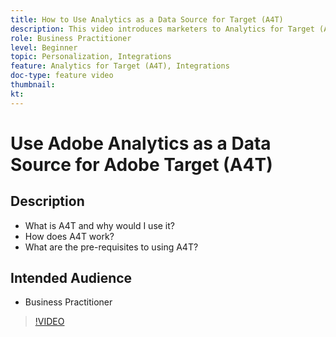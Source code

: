 ```yaml
---
title: How to Use Analytics as a Data Source for Target (A4T)
description: This video introduces marketers to Analytics for Target (A4T).
role: Business Practitioner
level: Beginner
topic: Personalization, Integrations
feature: Analytics for Target (A4T), Integrations
doc-type: feature video
thumbnail:
kt:
---
```


# Use Adobe Analytics as a Data Source for Adobe Target (A4T)

## Description

* What is A4T and why would I use it?
* How does A4T work?
* What are the pre-requisites to using A4T?

## Intended Audience

* Business Practitioner

>[!VIDEO](https://video.tv.adobe.com/v/17384/?quality=12)
